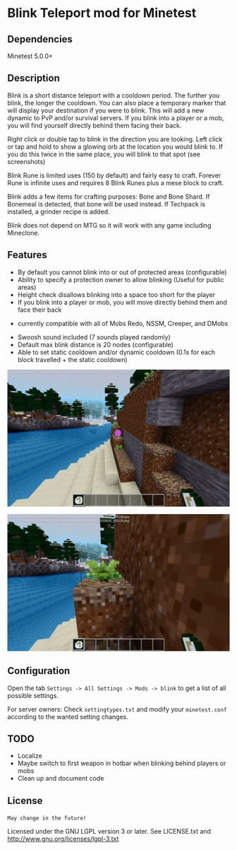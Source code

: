 Blink Teleport mod for Minetest
======================

Dependencies
------------
Minetest 5.0.0+

Description
-------------

Blink is a short distance teleport with a cooldown period. The further you blink, the longer the cooldown. You can also place a temporary marker that will display your destination if you were to blink. This will add a new dynamic to PvP and/or survival servers. If you blink into a player or a mob, you will find yourself directly behind them facing their back.

Right click or double tap to blink in the direction you are looking. Left click or tap and hold to show a glowing orb at the location you would blink to. If you do this twice in the same place, you will blink to that spot (see screenshots)

Blink Rune is limited uses (150 by default) and fairly easy to craft. Forever Rune is infinite uses and requires 8 Blink Runes plus a mese block to craft.

Blink adds a few items for crafting purposes: Bone and Bone Shard. If Bonemeal is detected, that bone will be used instead. If Techpack is installed, a grinder recipe is added.

Blink does not depend on MTG so it will work with any game including Mineclone.




Features
-------------

* By default you cannot blink into or out of protected areas (configurable)
* Ability to specify a protection owner to allow blinking (Useful for public areas)
* Height check disallows blinking into a space too short for the player
* If you blink into a player or mob, you will move directly behind them and face their back
-   currently compatible with all of Mobs Redo, NSSM, Creeper, and DMobs
* Swoosh sound included (7 sounds played randomly)
* Default max blink distance is 20 nodes (configurable)
* Able to set static cooldown and/or dynamic cooldown (0.1s for each block travelled + the static cooldown)

![Before Blink](screenshot_1.png)

![After Blink](screenshot_2.png)

Configuration
-------------

Open the tab `Settings -> All Settings -> Mods -> blink` to get a list of all
possible settings.

For server owners: Check `settingtypes.txt` and modify your `minetest.conf`
according to the wanted setting changes.


TODO
--------

* Localize
* Maybe switch to first weapon in hotbar when blinking behind players or mobs
* Clean up and document code


License
-------

`May change in the future!`

Licensed under the GNU LGPL version 3 or later.
See LICENSE.txt and http://www.gnu.org/licenses/lgpl-3.txt
